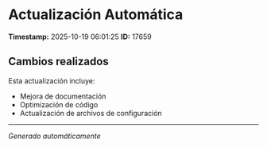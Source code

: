 # Actualización Automática

**Timestamp:** 2025-10-19 06:01:25
**ID:** 17659

## Cambios realizados

Esta actualización incluye:
- Mejora de documentación
- Optimización de código
- Actualización de archivos de configuración

---
*Generado automáticamente*
